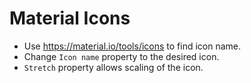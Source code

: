 # Material Icons

- Use https://material.io/tools/icons to find icon name.
- Change `Icon name` property to the desired icon.
- `Stretch` property allows scaling of the icon.

